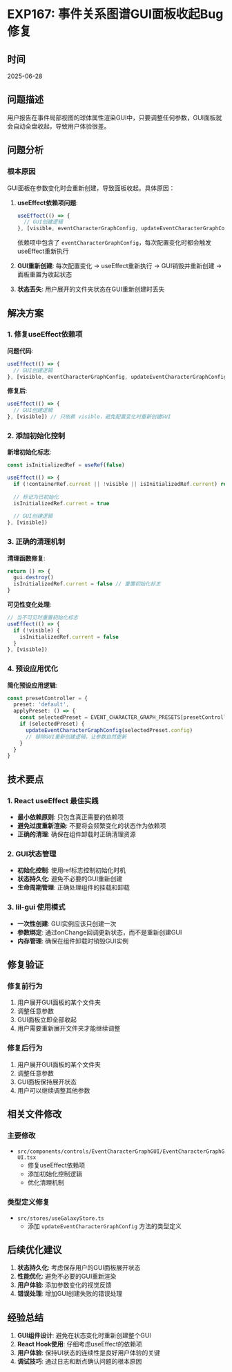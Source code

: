 # EXP167: 事件关系图谱GUI面板收起Bug修复

## 时间
2025-06-28

## 问题描述
用户报告在事件局部视图的球体属性渲染GUI中，只要调整任何参数，GUI面板就会自动全盘收起，导致用户体验很差。

## 问题分析

### 根本原因
GUI面板在参数变化时会重新创建，导致面板收起。具体原因：

1. **useEffect依赖项问题**: 
   ```typescript
   useEffect(() => {
     // GUI创建逻辑
   }, [visible, eventCharacterGraphConfig, updateEventCharacterGraphConfig])
   ```
   依赖项中包含了 `eventCharacterGraphConfig`，每次配置变化时都会触发useEffect重新执行

2. **GUI重新创建**: 
   每次配置变化 → useEffect重新执行 → GUI销毁并重新创建 → 面板重置为收起状态

3. **状态丢失**: 
   用户展开的文件夹状态在GUI重新创建时丢失

## 解决方案

### 1. 修复useEffect依赖项
**问题代码**:
```typescript
useEffect(() => {
  // GUI创建逻辑
}, [visible, eventCharacterGraphConfig, updateEventCharacterGraphConfig])
```

**修复后**:
```typescript
useEffect(() => {
  // GUI创建逻辑
}, [visible]) // 只依赖 visible，避免配置变化时重新创建GUI
```

### 2. 添加初始化控制
**新增初始化标志**:
```typescript
const isInitializedRef = useRef(false)

useEffect(() => {
  if (!containerRef.current || !visible || isInitializedRef.current) return
  
  // 标记为已初始化
  isInitializedRef.current = true
  
  // GUI创建逻辑
}, [visible])
```

### 3. 正确的清理机制
**清理函数修复**:
```typescript
return () => {
  gui.destroy()
  isInitializedRef.current = false // 重置初始化标志
}
```

**可见性变化处理**:
```typescript
// 当不可见时重置初始化标志
useEffect(() => {
  if (!visible) {
    isInitializedRef.current = false
  }
}, [visible])
```

### 4. 预设应用优化
**简化预设应用逻辑**:
```typescript
const presetController = {
  preset: 'default',
  applyPreset: () => {
    const selectedPreset = EVENT_CHARACTER_GRAPH_PRESETS[presetController.preset]
    if (selectedPreset) {
      updateEventCharacterGraphConfig(selectedPreset.config)
      // 移除GUI重新创建逻辑，让参数自然更新
    }
  }
}
```

## 技术要点

### 1. React useEffect 最佳实践
- **最小依赖原则**: 只包含真正需要的依赖项
- **避免过度重新渲染**: 不要将会频繁变化的状态作为依赖项
- **正确的清理**: 确保在组件卸载时正确清理资源

### 2. GUI状态管理
- **初始化控制**: 使用ref标志控制初始化时机
- **状态持久化**: 避免不必要的GUI重新创建
- **生命周期管理**: 正确处理组件的挂载和卸载

### 3. lil-gui 使用模式
- **一次性创建**: GUI实例应该只创建一次
- **参数绑定**: 通过onChange回调更新状态，而不是重新创建GUI
- **内存管理**: 确保在组件卸载时销毁GUI实例

## 修复验证

### 修复前行为
1. 用户展开GUI面板的某个文件夹
2. 调整任意参数
3. GUI面板立即全部收起
4. 用户需要重新展开文件夹才能继续调整

### 修复后行为
1. 用户展开GUI面板的某个文件夹
2. 调整任意参数
3. GUI面板保持展开状态
4. 用户可以继续调整其他参数

## 相关文件修改

### 主要修改
- `src/components/controls/EventCharacterGraphGUI/EventCharacterGraphGUI.tsx`
  - 修复useEffect依赖项
  - 添加初始化控制逻辑
  - 优化清理机制

### 类型定义修复
- `src/stores/useGalaxyStore.ts`
  - 添加 `updateEventCharacterGraphConfig` 方法的类型定义

## 后续优化建议

1. **状态持久化**: 考虑保存用户的GUI面板展开状态
2. **性能优化**: 避免不必要的GUI重新渲染
3. **用户体验**: 添加参数变化的视觉反馈
4. **错误处理**: 增加GUI创建失败的错误处理

## 经验总结

1. **GUI组件设计**: 避免在状态变化时重新创建整个GUI
2. **React Hook使用**: 仔细考虑useEffect的依赖项
3. **用户体验**: 保持UI状态的连续性是良好用户体验的关键
4. **调试技巧**: 通过日志和断点确认问题的根本原因
